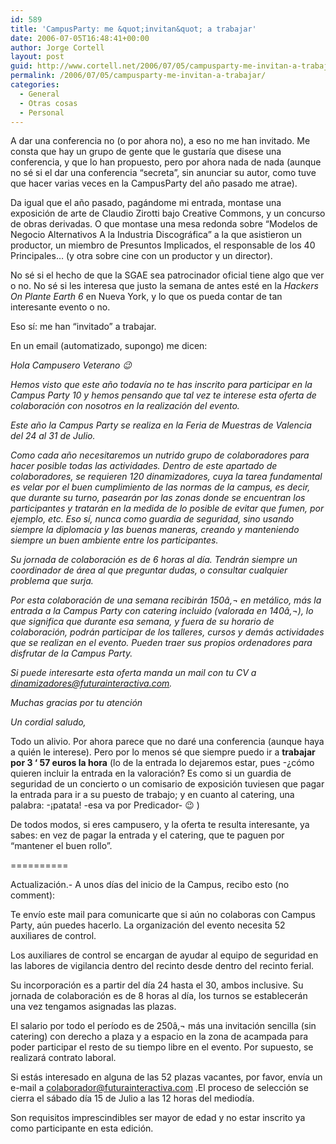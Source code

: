 ```yaml
---
id: 589
title: 'CampusParty: me &quot;invitan&quot; a trabajar'
date: 2006-07-05T16:48:41+00:00
author: Jorge Cortell
layout: post
guid: http://www.cortell.net/2006/07/05/campusparty-me-invitan-a-trabajar/
permalink: /2006/07/05/campusparty-me-invitan-a-trabajar/
categories:
  - General
  - Otras cosas
  - Personal
---
```

A dar una conferencia no (o por ahora no), a eso no me han invitado. Me consta que hay un grupo de gente que le gustarí­a que disese una conferencia, y que lo han propuesto, pero por ahora nada de nada (aunque no sé si el dar una conferencia &#8220;secreta&#8221;, sin anunciar su autor, como tuve que hacer varias veces en la CampusParty del año pasado me atrae).

Da igual que el año pasado, pagándome mi entrada, montase una exposición de arte de Claudio Zirotti bajo Creative Commons, y un concurso de obras derivadas. O que montase una mesa redonda sobre &#8220;Modelos de Negocio Alternativos A la Industria Discográfica&#8221; a la que asistieron un productor, un miembro de Presuntos Implicados, el responsable de los 40 Principales&#8230; (y otra sobre cine con un productor y un director).
  
No sé si el hecho de que la SGAE sea patrocinador oficial tiene algo que ver o no. No sé si les interesa que justo la semana de antes esté en la _Hackers On Plante Earth 6_ en Nueva York, y lo que os pueda contar de tan interesante evento o no.

Eso sí­: me han &#8220;invitado&#8221; a trabajar.

En un email (automatizado, supongo) me dicen:

_Hola Campusero Veterano 😉_

_Hemos visto que este año todaví­a no te has inscrito para participar en la Campus Party 10 y hemos pensando que tal vez te interese esta oferta de colaboración con nosotros en la realización del evento._

_Este año la Campus Party se realiza en la Feria de Muestras de Valencia del 24 al 31 de Julio._

_Como cada año necesitaremos un nutrido grupo de colaboradores para hacer posible todas las actividades. Dentro de este apartado de colaboradores, se requieren 120 dinamizadores, cuya la tarea fundamental es velar por el buen cumplimiento de las normas de la campus, es decir, que durante su turno, pasearán por las zonas donde se encuentran los participantes y tratarán en la medida de lo posible de evitar que fumen, por ejemplo, etc. Eso sí­, nunca como guardia de seguridad, sino usando siempre la diplomacia y las buenas maneras, creando y manteniendo siempre un buen ambiente entre los participantes._

_Su jornada de colaboración es de 6 horas al dí­a. Tendrán siempre un coordinador de área al que preguntar dudas, o consultar cualquier problema que surja._

_Por esta colaboración de una semana recibirán 150â‚¬ en metálico, más la entrada a la Campus Party con catering incluido (valorada en 140â‚¬), lo que significa que durante esa semana, y fuera de su horario de colaboración, podrán participar de los talleres, cursos y demás actividades que se realizan en el evento. Pueden traer sus propios ordenadores para disfrutar de la Campus Party._

_Si puede interesarte esta oferta manda un mail con tu CV a dinamizadores@futurainteractiva.com._

_Muchas gracias por tu atención_

_Un cordial saludo,_ 

Todo un alivio. Por ahora parece que no daré una conferencia (aunque haya a quién le interese). Pero por lo menos sé que siempre puedo ir a **trabajar por 3 &#8216; 57 euros la hora** (lo de la entrada lo dejaremos estar, pues -¿cómo quieren incluir la entrada en la valoración? Es como si un guardia de seguridad de un concierto o un comisario de exposición tuviesen que pagar la entrada para ir a su puesto de trabajo; y en cuanto al catering, una palabra: -¡patata! -esa va por Predicador- 😉 )

De todos modos, si eres campusero, y la oferta te resulta interesante, ya sabes: en vez de pagar la entrada y el catering, que te paguen por &#8220;mantener el buen rollo&#8221;.

==========

Actualización.- A unos dí­as del inicio de la Campus, recibo esto (no comment):

Te enví­o este mail para comunicarte que si aún no colaboras con Campus Party, aún puedes hacerlo. La organización del evento necesita 52 auxiliares de control.
  
Los auxiliares de control se encargan de ayudar al equipo de seguridad en las labores de vigilancia dentro del recinto desde dentro del recinto ferial.
  
Su incorporación es a partir del dí­a 24 hasta el 30, ambos inclusive. Su jornada de colaboración es de 8 horas al dí­a, los turnos se establecerán una vez tengamos asignadas las plazas.
  
El salario por todo el perí­odo es de 250â‚¬ más una invitación sencilla (sin catering) con derecho a plaza y a espacio en la zona de acampada para poder participar el resto de su tiempo libre en el evento. Por supuesto, se realizará contrato laboral.
  
Si estás interesado en alguna de las 52 plazas vacantes, por favor, enví­a un e-mail a colaborador@futurainteractiva.com .El proceso de selección se cierra el sábado dí­a 15 de Julio a las 12 horas del mediodí­a.
  
Son requisitos imprescindibles ser mayor de edad y no estar inscrito ya como participante en esta edición.